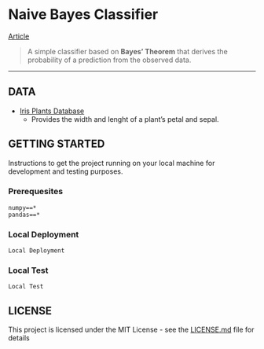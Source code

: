 <div align="center">
    <img src=""><br>
</div>

# Naive Bayes Classifier

[Article](https://medium.com/)

>A simple classifier based on **Bayes’ Theorem** that derives the probability of a prediction from the observed data. 

---

## DATA

* [Iris Plants Database](http://archive.ics.uci.edu/ml/machine-learning-databases/iris/iris.data)
    * Provides the width and lenght of a plant’s petal and sepal.

## GETTING STARTED

Instructions to get the project running on your local machine for development and testing purposes.

### Prerequesites

```
numpy==*
pandas==*
```

### Local Deployment

```
Local Deployment
```

### Local Test

```
Local Test
```

## LICENSE

This project is licensed under the MIT License - see the [LICENSE.md](LICENSE.md) file for details